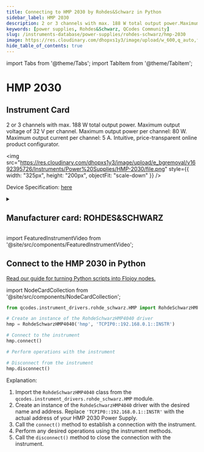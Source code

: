 ```yaml
---
title: Connecting to HMP 2030 by Rohdes&Schwarz in Python
sidebar_label: HMP 2030
description: 2 or 3 channels with max. 188 W total output power.Maximum output voltage of 32 V per channel.Maximum output power per channel-> 80 W.Maximum output current per channel-> 5 A.Intuitive, price-transparent online product configurator.
keywords: [power supplies, Rohdes&Schwarz, QCodes Community]
slug: /instruments-database/power-supplies/rohdes-schwarz/hmp-2030
image: https://res.cloudinary.com/dhopxs1y3/image/upload/w_600,q_auto,f_auto/e_bgremoval/v1692395726/Instruments/Power%20Supplies/HMP-2030/file.jpg
hide_table_of_contents: true
---
```


import Tabs from '@theme/Tabs';
import TabItem from '@theme/TabItem';

# HMP 2030

## Instrument Card

<div className="flex">

<div>

2 or 3 channels with max. 188 W total output power.
Maximum output voltage of 32 V per channel.
Maximum output power per channel: 80 W.
Maximum output current per channel: 5 A.
Intuitive, price-transparent online product configurator.

</div>

<img src="https://res.cloudinary.com/dhopxs1y3/image/upload/e_bgremoval/v1692395726/Instruments/Power%20Supplies/HMP-2030/file.png" style={{ width: "325px", height: "200px", objectFit: "scale-down" }} />

</div>

<div className="flex text-center">

<p>Device Specification: <a target="\_blank" href="/instruments-database/all-instruments/">here</a></p>

</div>

<details style={{ marginTop: "15px"}}>
<summary><h2>Manufacturer card: ROHDES&SCHWARZ</h2></summary>

<img src="https://res.cloudinary.com/dhopxs1y3/image/upload/v1692806194/Instruments/Vendor%20Logos/RohdeSchwarz.png" style={{ width: "100%", height: "170px",objectFit: "scale-down" }} />

Rohde & Schwarz GmbH & Co KG is an international electronics group specializing in the fields of electronic test equipment, broadcast & media, cybersecurity, radiomonitoring and radiolocation, and radiocommunication.

<ul>
  <li>Headquarters: Munich, Germany</li>
  <li>Yearly Revenue (millions, USD): 2500.0</li>
  <li>Vendor Website: <a href="https://www.rohde-schwarz.com/ca/home_48230.html">here</a></li>
</ul>
</details>

import FeaturedInstrumentVideo from '@site/src/components/FeaturedInstrumentVideo';

<FeaturedInstrumentVideo category='POWER_SUPPLIES' manufacturer='ROHDES&SCHWARZ'></FeaturedInstrumentVideo>


## Connect to the HMP 2030 in Python

[Read our guide for turning Python scripts into Flojoy nodes.](https://docs.flojoy.ai/contribution/blocks/custom-flojoy-block/)

import NodeCardCollection from '@site/src/components/NodeCardCollection';

<Tabs>

<TabItem value="Flojoy" label="Flojoy" className="flojoy-instrument-tabs">

<NodeCardCollection category='POWER_SUPPLIES' manufacturer='ROHDES&SCHWARZ'></NodeCardCollection>

</TabItem>
<TabItem value="QCodes Community" label="QCodes Community">

```python
from qcodes.instrument_drivers.rohde_schwarz.HMP import RohdeSchwarzHMP4040

# Create an instance of the RohdeSchwarzHMP4040 driver
hmp = RohdeSchwarzHMP4040('hmp', 'TCPIP0::192.168.0.1::INSTR')

# Connect to the instrument
hmp.connect()

# Perform operations with the instrument

# Disconnect from the instrument
hmp.disconnect()
```

Explanation:
1. Import the `RohdeSchwarzHMP4040` class from the `qcodes.instrument_drivers.rohde_schwarz.HMP` module.
2. Create an instance of the `RohdeSchwarzHMP4040` driver with the desired name and address. Replace `'TCPIP0::192.168.0.1::INSTR'` with the actual address of your HMP 2030 Power Supply.
3. Call the `connect()` method to establish a connection with the instrument.
4. Perform any desired operations using the instrument methods.
5. Call the `disconnect()` method to close the connection with the instrument.

</TabItem>
</Tabs>